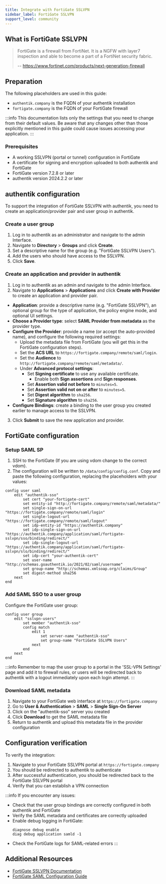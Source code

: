 ```yaml
---
title: Integrate with FortiGate SSLVPN
sidebar_label: FortiGate SSLVPN
support_level: community
---
```


## What is FortiGate SSLVPN

> FortiGate is a firewall from FortiNet. It is a NGFW with layer7 inspection and able to become a part of a FortiNet security fabric.
>
> -- https://www.fortinet.com/products/next-generation-firewall

## Preparation

The following placeholders are used in this guide:

- `authentik.company` is the FQDN of your authentik installation
- `fortigate.company` is the FQDN of your FortiGate firewall

:::info
This documentation lists only the settings that you need to change from their default values. Be aware that any changes other than those explicitly mentioned in this guide could cause issues accessing your application.
:::

### Prerequisites

- A working SSLVPN (portal or tunnel) configuration in FortiGate
- A certificate for signing and encryption uploaded to both authentik and FortiGate
- FortiGate version 7.2.8 or later
- authentik version 2024.2.2 or later

## authentik configuration

To support the integration of FortiGate SSLVPN with authentik, you need to create an application/provider pair and user group in authentik.

### Create a user group

1. Log in to authentik as an administrator and navigate to the admin Interface.
2. Navigate to **Directory** > **Groups** and click **Create**.
3. Set a descriptive name for the group (e.g. "FortiGate SSLVPN Users").
4. Add the users who should have access to the SSLVPN.
5. Click **Save**.

### Create an application and provider in authentik

1. Log in to authentik as an admin and navigate to the admin Interface.
2. Navigate to **Applications** > **Applications** and click **Create with Provider** to create an application and provider pair.

- **Application**: provide a descriptive name (e.g. "FortiGate SSLVPN"), an optional group for the type of application, the policy engine mode, and optional UI settings.
- **Choose a Provider type**: select **SAML Provider from metadata** as the provider type.
- **Configure the Provider**: provide a name (or accept the auto-provided name), and configure the following required settings:
    - Upload the metadata file from FortiGate (you will get this in the FortiGate configuration steps).
    - Set the **ACS URL** to `https://fortigate.company/remote/saml/login`.
    - Set the **Audience** to `http://fortigate.company/remote/saml/metadata/`.
    - Under **Advanced protocol settings**:
        - Set **Signing certificate** to use any available certificate.
            - Enable both **Sign assertions** and **Sign responses**.
        - Set **Assertion valid not before** to `minutes=5`.
        - Set **Assertion valid not on or after** to `minutes=5`.
        - Set **Digest algorithm** to `sha256`.
        - Set **Signature algorithm** to `sha256`.
- **Configure Bindings**: create a binding to the user group you created earlier to manage access to the SSLVPN.

3. Click **Submit** to save the new application and provider.

## FortiGate configuration

### Setup SAML SP

1. SSH to the FortiGate (If you are using vdom change to the correct vdom).
2. The configuration will be written to `/data/config/config.conf`. Copy and paste the following configuration, replacing the placeholders with your values:

```
config user saml
    edit "authentik-sso"
        set cert "your-fortigate-cert"
        set entity-id "http://fortigate.company/remote/saml/metadata/"
        set single-sign-on-url "https://fortigate.company/remote/saml/login"
        set single-logout-url "https://fortigate.company/remote/saml/logout"
        set idp-entity-id "https://authentik.company"
        set idp-single-sign-on-url "https://authentik.company/application/saml/fortigate-sslvpn/sso/binding/redirect/"
        set idp-single-logout-url "https://authentik.company/application/saml/fortigate-sslvpn/slo/binding/redirect/"
        set idp-cert "your-authentik-cert"
        set user-name "http://schemas.goauthentik.io/2021/02/saml/username"
        set group-name "http://schemas.xmlsoap.org/claims/Group"
        set digest-method sha256
    next
end
```

### Add SAML SSO to a user group

Configure the FortiGate user group:

```
config user group
    edit "sslvpn-users"
        set member "authentik-sso"
        config match
            edit 1
                set server-name "authentik-sso"
                set group-name "FortiGate SSLVPN Users"
            next
        end
    next
end
```

:::info
Remember to map the user group to a portal in the 'SSL-VPN Settings' page and add it to firewall rules, or users will be redirected back to authentik with a logout immediately upon each login attempt.
:::

### Download SAML metadata

1. Navigate to your FortiGate web interface at `https://fortigate.company`
2. Go to **User & Authentication** > **SAML** > **Single Sign-On Server**
3. Click on the "authentik-sso" server you created
4. Click **Download** to get the SAML metadata file
5. Return to authentik and upload this metadata file in the provider configuration

## Configuration verification

To verify the integration:

1. Navigate to your FortiGate SSLVPN portal at `https://fortigate.company`
2. You should be redirected to authentik to authenticate
3. After successful authentication, you should be redirected back to the FortiGate SSLVPN portal
4. Verify that you can establish a VPN connection

:::info
If you encounter any issues:

- Check that the user group bindings are correctly configured in both authentik and FortiGate
- Verify the SAML metadata and certificates are correctly uploaded
- Enable debug logging in FortiGate:
    ```
    diagnose debug enable
    diag debug application samld -1
    ```
- Check the FortiGate logs for SAML-related errors
  :::

## Additional Resources

- [FortiGate SSLVPN Documentation](https://docs.fortinet.com/document/fortigate/7.2.8/administration-guide/397719/ssl-vpn)
- [FortiGate SAML Configuration Guide](https://docs.fortinet.com/document/fortigate/7.2.8/administration-guide/954635/saml-sp)

